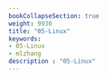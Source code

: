 ```yaml
---
bookCollapseSection: true
weight: 9930
title: "05-Linux"
keywords:
- 05-Linux
- mlzhang
description : "05-Linux"
---
```

